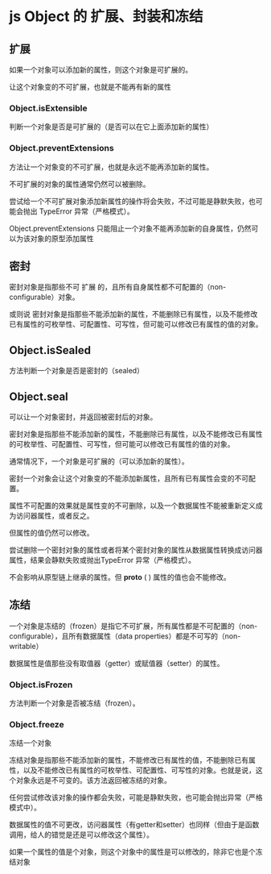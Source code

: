 # js Object 的 扩展、封装和冻结

## 扩展

如果一个对象可以添加新的属性，则这个对象是可扩展的。

让这个对象变的不可扩展，也就是不能再有新的属性

### Object.isExtensible

判断一个对象是否是可扩展的（是否可以在它上面添加新的属性）

### Object.preventExtensions

方法让一个对象变的不可扩展，也就是永远不能再添加新的属性。

不可扩展的对象的属性通常仍然可以被删除。

尝试给一个不可扩展对象添加新属性的操作将会失败，不过可能是静默失败，也可能会抛出 TypeError 异常（严格模式）。

Object.preventExtensions 只能阻止一个对象不能再添加新的自身属性，仍然可以为该对象的原型添加属性

## 密封

密封对象是指那些不可 扩展 的，且所有自身属性都不可配置的（non-configurable）对象。

或则说 密封对象是指那些不能添加新的属性，不能删除已有属性，以及不能修改已有属性的可枚举性、可配置性、可写性，但可能可以修改已有属性的值的对象。

## Object.isSealed

方法判断一个对象是否是密封的（sealed）

## Object.seal

可以让一个对象密封，并返回被密封后的对象。

密封对象是指那些不能添加新的属性，不能删除已有属性，以及不能修改已有属性的可枚举性、可配置性、可写性，但可能可以修改已有属性的值的对象。

通常情况下，一个对象是可扩展的（可以添加新的属性）。

密封一个对象会让这个对象变的不能添加新属性，且所有已有属性会变的不可配置。

属性不可配置的效果就是属性变的不可删除，以及一个数据属性不能被重新定义成为访问器属性，或者反之。

但属性的值仍然可以修改。

尝试删除一个密封对象的属性或者将某个密封对象的属性从数据属性转换成访问器属性，结果会静默失败或抛出TypeError 异常（严格模式）。

不会影响从原型链上继承的属性。但 __proto__ (  ) 属性的值也会不能修改。

## 冻结

一个对象是冻结的（frozen）是指它不可扩展，所有属性都是不可配置的（non-configurable），且所有数据属性（data properties）都是不可写的（non-writable）

数据属性是值那些没有取值器（getter）或赋值器（setter）的属性。

### Object.isFrozen

方法判断一个对象是否被冻结（frozen）。

### Object.freeze

冻结一个对象

冻结对象是指那些不能添加新的属性，不能修改已有属性的值，不能删除已有属性，以及不能修改已有属性的可枚举性、可配置性、可写性的对象。也就是说，这个对象永远是不可变的。该方法返回被冻结的对象。

任何尝试修改该对象的操作都会失败，可能是静默失败，也可能会抛出异常（严格模式中）。

数据属性的值不可更改，访问器属性（有getter和setter）也同样（但由于是函数调用，给人的错觉是还是可以修改这个属性）。

如果一个属性的值是个对象，则这个对象中的属性是可以修改的，除非它也是个冻结对象
